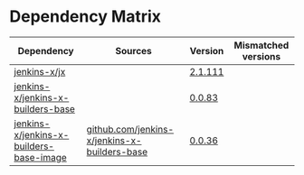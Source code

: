 # Dependency Matrix

Dependency | Sources | Version | Mismatched versions
---------- | ------- | ------- | -------------------
[jenkins-x/jx](https://github.com/jenkins-x/jx) |  | [2.1.111](https://github.com/jenkins-x/jx/releases/tag/v2.1.111) | 
[jenkins-x/jenkins-x-builders-base](https://github.com/jenkins-x/jenkins-x-builders-base) |  | [0.0.83](https://github.com/jenkins-x/jenkins-x-builders-base/releases/tag/v0.0.83) | 
[jenkins-x/jenkins-x-builders-base-image](https://github.com/jenkins-x/jenkins-x-builders-base-image) | [github.com/jenkins-x/jenkins-x-builders-base](https://github.com/jenkins-x/jenkins-x-builders-base) | [0.0.36]() | 
